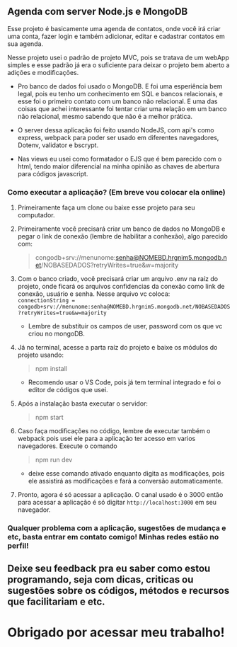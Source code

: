 ##  Agenda com server Node.js e MongoDB

  Esse projeto é basicamente uma agenda de contatos, onde você irá criar uma conta, fazer login e também adicionar, editar e cadastrar contatos em sua agenda.
  
  
  Nesse projeto usei o padrão de projeto MVC, pois se tratava de um webApp simples e esse padrão já era o suficiente para deixar o projeto bem aberto a adições e modificações.
  
  
  - Pro banco de dados foi usado o MongoDB. E foi uma esperiência bem legal, pois eu tenho um conhecimento em SQL e bancos relacionais, e esse foi o primeiro contato com um banco não relacional. E uma das coisas que achei interessante foi tentar criar uma relação em um banco não relacional, mesmo sabendo que não é a melhor prática.
  
  - O server dessa aplicação foi feito usando NodeJS, com api's como express, webpack para poder ser usado em diferentes navegadores, Dotenv, validator e bscrypt. 
  - Nas views eu usei como formatador o EJS que é bem parecido com  o html, tendo maior diferencial na minha opinião as chaves de abertura para códigos javascript.


### Como executar a aplicação?  (Em breve vou colocar ela online)

  1. Primeiramente faça um clone ou baixe esse projeto para seu computador.
  2. Primeiramente você precisará criar um banco de dados no MongoDB e pegar o link de conexão (lembre de habilitar a conhexão), algo parecido com: 
        > congodb+srv://menunome:senha@NOMEBD.hrgnim5.mongodb.net/NOBASEDADOS?retryWrites=true&w=majority
 
  
  3. Com o banco criado, você precisará criar um arquivo .env na raíz do projeto, onde ficará os arquivos confidencias da conexão como link de conexão, usuário e senha. Nesse arquivo vc coloca: <br>
        ``connectionString = congodb+srv://menunome:senha@NOMEBD.hrgnim5.mongodb.net/NOBASEDADOS?retryWrites=true&w=majority``
        * Lembre de substituir os campos de user, password com os que vc criou no mongoDB.
  4. Já no terminal, acesse a parta raíz do projeto e baixe  os módulos do projeto usando: 
        > npm install 
        * Recomendo usar o VS Code, pois já tem terminal integrado e foi o editor de códigos que usei.

  5. Após a instalação basta executar o servidor: 
        > npm start
  
  6. Caso faça modificações no código, lembre de executar também o webpack pois usei ele para a aplicação ter acesso em varios navegadores. Execute o comando
        > npm run dev
        * deixe esse comando ativado enquanto digita as modificações, pois ele assistirá as modificações e fará a conversão automaticamente.
   
  7. Pronto, agora é só acessar a aplicação. O canal usado é o 3000 então para acessar a aplicação é só digitar ``http://localhost:3000`` em seu navegador.



### Qualquer problema com a aplicação, sugestões de mudança e etc, basta entrar em contato comigo! Minhas redes estão no perfil! 
## Deixe seu feedback pra eu saber como estou programando, seja com dicas, criticas ou sugestões sobre os códigos, métodos e recursos que facilitariam e etc. 
# Obrigado por acessar meu trabalho!
